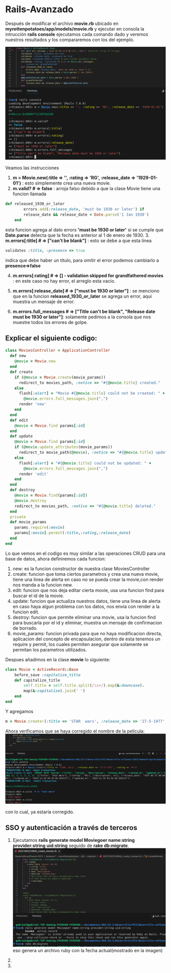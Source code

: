 # Rails-Avanzado
Después de modificar el archivo **movie.rb** ubicado en **myrottenpotatoes/app/models/movie.rb** y ejecutar en consola la intrucción **rails console**
ejecutamos cada comando dado y veremos nuestros resultados y los compararemos con los del ejemplo.

![](https://github.com/GaboYR/Rails-Avanzado/blob/main/images/cap1.png)

Veamos las instrucciones
1. **m = Movie.new(:title => '', :rating => 'RG', :release_date => '1929-01-01')** : esto simplemente crea una nueva movie.
2. **m.valid?  # => false** : arroja falso debido a que la clase Movie tiene una funcion llamada
```ruby
def released_1930_or_later
        errors.add(:release_date, 'must be 1930 or later') if
        release_date && release_date < Date.parse('1 Jan 1930')
    end
```
esta funcion agrega al dato errors **'must be 1930 or later'** si se cumple que **Date.parse** detecta que la fecha es anterior al 1 de enero de 1930. 
3. **m.errors[:title] # => ["can't be blank"]** : esto se debe a que esta linea
```ruby
validates :title, :presence => true
```
indica que debe haber un título, para omitir el error podemos cambiarlo a **presence=>false**

4. **m.errors[:rating] # => [] - validation skipped for grandfathered movies** : en este caso no hay error, el arreglo esta vacío.
   
5. **m.errors[:release_date] # => ["must be 1930 or later"]** : se menciono que en la funcion **released_1930_or_later** se agrega un error, aquí muestra un mensaje de error.
   
6. **m.errors.full_messages # => ["Title can't be blank", "Release date must be 1930 or later"]**: solamente pedimos a la consola que nos muestre todos los errores de golpe.
   
## Explicar el siguiente codigo: 
```ruby
class MoviesController < ApplicationController
  def new
    @movie = Movie.new
  end 
  def create
    if (@movie = Movie.create(movie_params))
      redirect_to movies_path, :notice => "#{@movie.title} created."
    else
      flash[:alert] = "Movie #{@movie.title} could not be created: " +
        @movie.errors.full_messages.join(",")
      render 'new'
    end
  end
  def edit
    @movie = Movie.find params[:id]
  end
  def update
    @movie = Movie.find params[:id]
    if (@movie.update_attributes(movie_params))
      redirect_to movie_path(@movie), :notice => "#{@movie.title} updated."
    else
      flash[:alert] = "#{@movie.title} could not be updated: " +
        @movie.errors.full_messages.join(",")
      render 'edit'
    end
  end
  def destroy
    @movie = Movie.find(params[:id])
    @movie.destroy
    redirect_to movies_path, :notice => "#{@movie.title} deleted."
  end
  private
  def movie_params
    params.require(:movie)
    params[:movie].permit(:title,:rating,:release_date)
  end
end
```
Lo que vemos en el codigo es muy similar a las operaciones CRUD para una base de datos, ahora definiremos cada funcion:

1. new: es la funcion constructor de nuestra clase MoviesController
2. create: funcion que toma ciertos parametros y crea una nueva movie, tiene una linea de alerta en caso no se pueda crear la movie,con render nos manda a la funcion new.
3. edit: funcion que nos deja editar cierta movie, usa una funcion find para buscar el id de la movie.
4. update: funcion que actualiza nuestros datos, tiene una linea de alerta en caso haya algun problema con los datos, nos envia con render a la funcion edit.
5. destroy: funcion que permite eliminar una movie, usa la funcion find para buscarla por el id y eliminar, muestra un mensaje de confirmacion de borrado.
6. movie_params: funcion privada para que no haya modificacion directa, aplicacion del concepto de encapsulacion, dentro de esta tenemos un require y permit, los cuales permiten asegurar
   que solamente se permitan los parametros utilizados.

Despues añadimos en la clase **movie** lo siguiente:
```ruby
class Movie < ActiveRecord::Base
    before_save :capitalize_title
    def capitalize_title
        self.title = self.title.split(/\s+/).map(&:downcase).
        map(&:capitalize).join(' ')
    end
end
```
Y agregamos 
```ruby
m = Movie.create!(:title => 'STAR  wars', :release_date => '27-5-1977', :rating => 'PG')
```
Ahora verificamos que se haya corregido el nombre de la película:
![](https://github.com/GaboYR/Rails-Avanzado/blob/main/images/cap2.png)

con lo cual, ya estaría corregido.

## SSO y autenticación a través de terceros

1. Ejecutamos **rails generate model Moviegoer name:string provider:string uid:string** seguido de **rake db:migrate**.
![](https://github.com/GaboYR/Rails-Avanzado/blob/main/images/cap3.png)
eso genera un archivo ruby con la fecha actual(mostrado en la imagen)

2. 
3. 

